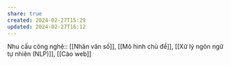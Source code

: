 ```yaml
---
share: true
created: 2024-02-27T15:29
updated: 2024-02-27T16:12
---
```

Nhu cầu công nghệ:: [[Nhân văn số]], [[Mô hình chủ đề]], [[Xử lý ngôn ngữ tự nhiên (NLP)]], [[Cào web]]